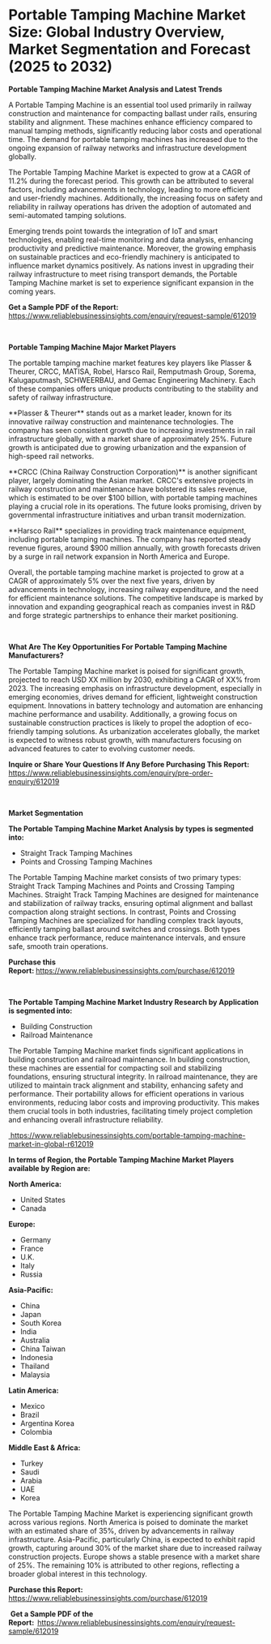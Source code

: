 <p><h1>Portable Tamping Machine Market Size: Global Industry Overview, Market Segmentation and Forecast (2025 to 2032)</h1></p><p><strong>Portable Tamping Machine Market Analysis and Latest Trends</strong></p>
<p><p>A Portable Tamping Machine is an essential tool used primarily in railway construction and maintenance for compacting ballast under rails, ensuring stability and alignment. These machines enhance efficiency compared to manual tamping methods, significantly reducing labor costs and operational time. The demand for portable tamping machines has increased due to the ongoing expansion of railway networks and infrastructure development globally.</p><p>The Portable Tamping Machine Market is expected to grow at a CAGR of 11.2% during the forecast period. This growth can be attributed to several factors, including advancements in technology, leading to more efficient and user-friendly machines. Additionally, the increasing focus on safety and reliability in railway operations has driven the adoption of automated and semi-automated tamping solutions. </p><p>Emerging trends point towards the integration of IoT and smart technologies, enabling real-time monitoring and data analysis, enhancing productivity and predictive maintenance. Moreover, the growing emphasis on sustainable practices and eco-friendly machinery is anticipated to influence market dynamics positively. As nations invest in upgrading their railway infrastructure to meet rising transport demands, the Portable Tamping Machine market is set to experience significant expansion in the coming years.</p></p>
<p><strong>Get a Sample PDF of the Report:&nbsp;</strong> <a href="https://www.reliablebusinessinsights.com/enquiry/request-sample/612019?utm_campaign=2278&utm_medium=2&utm_source=Github&utm_content=ia&utm_term=16042025&utm_id=portable-tamping-machine">https://www.reliablebusinessinsights.com/enquiry/request-sample/612019</a></p>
<p>&nbsp;</p>
<p><strong>Portable Tamping Machine Major Market Players</strong></p>
<p><p>The portable tamping machine market features key players like Plasser & Theurer, CRCC, MATISA, Robel, Harsco Rail, Remputmash Group, Sorema, Kalugaputmash, SCHWEERBAU, and Gemac Engineering Machinery. Each of these companies offers unique products contributing to the stability and safety of railway infrastructure.</p><p>**Plasser & Theurer** stands out as a market leader, known for its innovative railway construction and maintenance technologies. The company has seen consistent growth due to increasing investments in rail infrastructure globally, with a market share of approximately 25%. Future growth is anticipated due to growing urbanization and the expansion of high-speed rail networks.</p><p>**CRCC (China Railway Construction Corporation)** is another significant player, largely dominating the Asian market. CRCC's extensive projects in railway construction and maintenance have bolstered its sales revenue, which is estimated to be over $100 billion, with portable tamping machines playing a crucial role in its operations. The future looks promising, driven by governmental infrastructure initiatives and urban transit modernization.</p><p>**Harsco Rail** specializes in providing track maintenance equipment, including portable tamping machines. The company has reported steady revenue figures, around $900 million annually, with growth forecasts driven by a surge in rail network expansion in North America and Europe.</p><p>Overall, the portable tamping machine market is projected to grow at a CAGR of approximately 5% over the next five years, driven by advancements in technology, increasing railway expenditure, and the need for efficient maintenance solutions. The competitive landscape is marked by innovation and expanding geographical reach as companies invest in R&D and forge strategic partnerships to enhance their market positioning.</p></p>
<p>&nbsp;</p>
<p><strong>What Are The Key Opportunities For Portable Tamping Machine Manufacturers?</strong></p>
<p><p>The Portable Tamping Machine market is poised for significant growth, projected to reach USD XX million by 2030, exhibiting a CAGR of XX% from 2023. The increasing emphasis on infrastructure development, especially in emerging economies, drives demand for efficient, lightweight construction equipment. Innovations in battery technology and automation are enhancing machine performance and usability. Additionally, a growing focus on sustainable construction practices is likely to propel the adoption of eco-friendly tamping solutions. As urbanization accelerates globally, the market is expected to witness robust growth, with manufacturers focusing on advanced features to cater to evolving customer needs.</p></p>
<p><strong>Inquire or Share Your Questions If Any Before Purchasing This Report:</strong> <a href="https://www.reliablebusinessinsights.com/enquiry/pre-order-enquiry/612019?utm_campaign=2278&utm_medium=2&utm_source=Github&utm_content=ia&utm_term=16042025&utm_id=portable-tamping-machine">https://www.reliablebusinessinsights.com/enquiry/pre-order-enquiry/612019</a></p>
<p>&nbsp;</p>
<p><strong>Market Segmentation</strong></p>
<p><strong>The Portable Tamping Machine Market Analysis by types is segmented into:</strong></p>
<p><ul><li>Straight Track Tamping Machines</li><li>Points and Crossing Tamping Machines</li></ul></p>
<p><p>The Portable Tamping Machine market consists of two primary types: Straight Track Tamping Machines and Points and Crossing Tamping Machines. Straight Track Tamping Machines are designed for maintenance and stabilization of railway tracks, ensuring optimal alignment and ballast compaction along straight sections. In contrast, Points and Crossing Tamping Machines are specialized for handling complex track layouts, efficiently tamping ballast around switches and crossings. Both types enhance track performance, reduce maintenance intervals, and ensure safe, smooth train operations.</p></p>
<p><strong>Purchase this Report:&nbsp;</strong><a href="https://www.reliablebusinessinsights.com/purchase/612019?utm_campaign=2278&utm_medium=2&utm_source=Github&utm_content=ia&utm_term=16042025&utm_id=portable-tamping-machine">https://www.reliablebusinessinsights.com/purchase/612019</a></p>
<p>&nbsp;</p>
<p><strong>The Portable Tamping Machine Market Industry Research by Application is segmented into:</strong></p>
<p><ul><li>Building Construction</li><li>Railroad Maintenance</li></ul></p>
<p><p>The Portable Tamping Machine market finds significant applications in building construction and railroad maintenance. In building construction, these machines are essential for compacting soil and stabilizing foundations, ensuring structural integrity. In railroad maintenance, they are utilized to maintain track alignment and stability, enhancing safety and performance. Their portability allows for efficient operations in various environments, reducing labor costs and improving productivity. This makes them crucial tools in both industries, facilitating timely project completion and enhancing overall infrastructure reliability.</p></p>
<p><a href="https://www.reliablebusinessinsights.com/portable-tamping-machine-market-in-global-r612019?utm_campaign=2278&utm_medium=2&utm_source=Github&utm_content=ia&utm_term=16042025&utm_id=portable-tamping-machine">&nbsp;https://www.reliablebusinessinsights.com/portable-tamping-machine-market-in-global-r612019</a></p>
<p><strong>In terms of Region, the Portable Tamping Machine Market Players available by Region are:</strong></p>
<p>
    <p> <strong> North America: </strong>
        <ul>
            <li>United States</li>
            <li>Canada</li>
        </ul>
        </p> 
    <p> <strong> Europe: </strong>
        <ul>
            <li>Germany</li>
            <li>France</li>
            <li>U.K.</li>
            <li>Italy</li>
            <li>Russia</li>
        </ul>
        </p> 
    <p> <strong> Asia-Pacific: </strong>
        <ul>
            <li>China</li>
            <li>Japan</li>
            <li>South Korea</li>
            <li>India</li>
            <li>Australia</li>
            <li>China Taiwan</li>
            <li>Indonesia</li>
            <li>Thailand</li>
            <li>Malaysia</li>
        </ul>
        </p> 
    <p> <strong> Latin America: </strong>
        <ul>
            <li>Mexico</li>
            <li>Brazil</li>
            <li>Argentina Korea</li>
            <li>Colombia</li>
        </ul>
        </p> 
    <p> <strong> Middle East & Africa: </strong>
        <ul>
            <li>Turkey</li>
            <li>Saudi</li>
            <li>Arabia</li>
            <li>UAE</li>
            <li>Korea</li>
        </ul>
    </p>
    </p>
<p><p>The Portable Tamping Machine Market is experiencing significant growth across various regions. North America is poised to dominate the market with an estimated share of 35%, driven by advancements in railway infrastructure. Asia-Pacific, particularly China, is expected to exhibit rapid growth, capturing around 30% of the market share due to increased railway construction projects. Europe shows a stable presence with a market share of 25%. The remaining 10% is attributed to other regions, reflecting a broader global interest in this technology.</p></p>
<p><strong>Purchase this Report: </strong><a href="https://www.reliablebusinessinsights.com/purchase/612019?utm_campaign=2278&utm_medium=2&utm_source=Github&utm_content=ia&utm_term=16042025&utm_id=portable-tamping-machine">https://www.reliablebusinessinsights.com/purchase/612019</a></p>
<p>&nbsp;<strong>Get a Sample PDF of the Report:&nbsp;&nbsp;</strong><a href="https://www.reliablebusinessinsights.com/enquiry/request-sample/612019?utm_campaign=2278&utm_medium=2&utm_source=Github&utm_content=ia&utm_term=16042025&utm_id=portable-tamping-machine">https://www.reliablebusinessinsights.com/enquiry/request-sample/612019</a></p>
<p><strong></strong></p>
<p><p></p><p></p><p></p></p>
